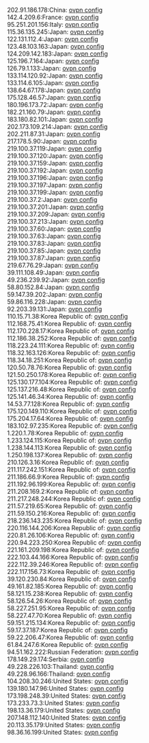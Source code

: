 202.91.186.178:China: [ovpn config](vpn/202_91_186_178.ovpn)  
142.4.209.6:France: [ovpn config](vpn/142_4_209_6.ovpn)  
95.251.201.156:Italy: [ovpn config](vpn/95_251_201_156.ovpn)  
115.36.135.245:Japan: [ovpn config](vpn/115_36_135_245.ovpn)  
122.131.112.4:Japan: [ovpn config](vpn/122_131_112_4.ovpn)  
123.48.103.163:Japan: [ovpn config](vpn/123_48_103_163.ovpn)  
124.209.142.183:Japan: [ovpn config](vpn/124_209_142_183.ovpn)  
125.196.7.164:Japan: [ovpn config](vpn/125_196_7_164.ovpn)  
126.79.1.133:Japan: [ovpn config](vpn/126_79_1_133.ovpn)  
133.114.120.92:Japan: [ovpn config](vpn/133_114_120_92.ovpn)  
133.114.6.105:Japan: [ovpn config](vpn/133_114_6_105.ovpn)  
138.64.67.178:Japan: [ovpn config](vpn/138_64_67_178.ovpn)  
175.128.46.57:Japan: [ovpn config](vpn/175_128_46_57.ovpn)  
180.196.173.72:Japan: [ovpn config](vpn/180_196_173_72.ovpn)  
182.21.160.79:Japan: [ovpn config](vpn/182_21_160_79.ovpn)  
183.180.82.101:Japan: [ovpn config](vpn/183_180_82_101.ovpn)  
202.173.109.214:Japan: [ovpn config](vpn/202_173_109_214.ovpn)  
202.211.87.31:Japan: [ovpn config](vpn/202_211_87_31.ovpn)  
217.178.5.90:Japan: [ovpn config](vpn/217_178_5_90.ovpn)  
219.100.37.119:Japan: [ovpn config](vpn/219_100_37_119.ovpn)  
219.100.37.120:Japan: [ovpn config](vpn/219_100_37_120.ovpn)  
219.100.37.159:Japan: [ovpn config](vpn/219_100_37_159.ovpn)  
219.100.37.192:Japan: [ovpn config](vpn/219_100_37_192.ovpn)  
219.100.37.196:Japan: [ovpn config](vpn/219_100_37_196.ovpn)  
219.100.37.197:Japan: [ovpn config](vpn/219_100_37_197.ovpn)  
219.100.37.199:Japan: [ovpn config](vpn/219_100_37_199.ovpn)  
219.100.37.2:Japan: [ovpn config](vpn/219_100_37_2.ovpn)  
219.100.37.201:Japan: [ovpn config](vpn/219_100_37_201.ovpn)  
219.100.37.209:Japan: [ovpn config](vpn/219_100_37_209.ovpn)  
219.100.37.213:Japan: [ovpn config](vpn/219_100_37_213.ovpn)  
219.100.37.60:Japan: [ovpn config](vpn/219_100_37_60.ovpn)  
219.100.37.63:Japan: [ovpn config](vpn/219_100_37_63.ovpn)  
219.100.37.83:Japan: [ovpn config](vpn/219_100_37_83.ovpn)  
219.100.37.85:Japan: [ovpn config](vpn/219_100_37_85.ovpn)  
219.100.37.87:Japan: [ovpn config](vpn/219_100_37_87.ovpn)  
219.67.76.29:Japan: [ovpn config](vpn/219_67_76_29.ovpn)  
39.111.108.49:Japan: [ovpn config](vpn/39_111_108_49.ovpn)  
49.236.239.92:Japan: [ovpn config](vpn/49_236_239_92.ovpn)  
58.80.152.84:Japan: [ovpn config](vpn/58_80_152_84.ovpn)  
59.147.39.202:Japan: [ovpn config](vpn/59_147_39_202.ovpn)  
59.86.116.228:Japan: [ovpn config](vpn/59_86_116_228.ovpn)  
92.203.39.131:Japan: [ovpn config](vpn/92_203_39_131.ovpn)  
110.15.71.38:Korea Republic of: [ovpn config](vpn/110_15_71_38.ovpn)  
112.168.75.41:Korea Republic of: [ovpn config](vpn/112_168_75_41.ovpn)  
112.170.228.17:Korea Republic of: [ovpn config](vpn/112_170_228_17.ovpn)  
112.186.38.252:Korea Republic of: [ovpn config](vpn/112_186_38_252.ovpn)  
118.223.24.111:Korea Republic of: [ovpn config](vpn/118_223_24_111.ovpn)  
118.32.163.126:Korea Republic of: [ovpn config](vpn/118_32_163_126.ovpn)  
118.34.18.251:Korea Republic of: [ovpn config](vpn/118_34_18_251.ovpn)  
120.50.78.76:Korea Republic of: [ovpn config](vpn/120_50_78_76.ovpn)  
121.50.250.178:Korea Republic of: [ovpn config](vpn/121_50_250_178.ovpn)  
125.130.177.104:Korea Republic of: [ovpn config](vpn/125_130_177_104.ovpn)  
125.137.216.48:Korea Republic of: [ovpn config](vpn/125_137_216_48.ovpn)  
125.141.46.34:Korea Republic of: [ovpn config](vpn/125_141_46_34.ovpn)  
14.53.77.128:Korea Republic of: [ovpn config](vpn/14_53_77_128.ovpn)  
175.120.149.110:Korea Republic of: [ovpn config](vpn/175_120_149_110.ovpn)  
175.204.17.64:Korea Republic of: [ovpn config](vpn/175_204_17_64.ovpn)  
183.102.97.235:Korea Republic of: [ovpn config](vpn/183_102_97_235.ovpn)  
1.220.1.78:Korea Republic of: [ovpn config](vpn/1_220_1_78.ovpn)  
1.233.124.115:Korea Republic of: [ovpn config](vpn/1_233_124_115.ovpn)  
1.238.144.113:Korea Republic of: [ovpn config](vpn/1_238_144_113.ovpn)  
1.250.198.137:Korea Republic of: [ovpn config](vpn/1_250_198_137.ovpn)  
210.126.3.16:Korea Republic of: [ovpn config](vpn/210_126_3_16.ovpn)  
211.117.242.151:Korea Republic of: [ovpn config](vpn/211_117_242_151.ovpn)  
211.186.66.9:Korea Republic of: [ovpn config](vpn/211_186_66_9.ovpn)  
211.192.96.199:Korea Republic of: [ovpn config](vpn/211_192_96_199.ovpn)  
211.208.169.2:Korea Republic of: [ovpn config](vpn/211_208_169_2.ovpn)  
211.217.248.244:Korea Republic of: [ovpn config](vpn/211_217_248_244.ovpn)  
211.57.219.65:Korea Republic of: [ovpn config](vpn/211_57_219_65.ovpn)  
211.59.150.216:Korea Republic of: [ovpn config](vpn/211_59_150_216.ovpn)  
218.236.143.235:Korea Republic of: [ovpn config](vpn/218_236_143_235.ovpn)  
220.116.144.206:Korea Republic of: [ovpn config](vpn/220_116_144_206.ovpn)  
220.81.26.106:Korea Republic of: [ovpn config](vpn/220_81_26_106.ovpn)  
220.94.223.250:Korea Republic of: [ovpn config](vpn/220_94_223_250.ovpn)  
221.161.209.198:Korea Republic of: [ovpn config](vpn/221_161_209_198.ovpn)  
222.103.44.166:Korea Republic of: [ovpn config](vpn/222_103_44_166.ovpn)  
222.112.39.246:Korea Republic of: [ovpn config](vpn/222_112_39_246.ovpn)  
222.117.156.73:Korea Republic of: [ovpn config](vpn/222_117_156_73.ovpn)  
39.120.230.84:Korea Republic of: [ovpn config](vpn/39_120_230_84.ovpn)  
49.161.82.185:Korea Republic of: [ovpn config](vpn/49_161_82_185.ovpn)  
58.121.15.238:Korea Republic of: [ovpn config](vpn/58_121_15_238.ovpn)  
58.126.54.26:Korea Republic of: [ovpn config](vpn/58_126_54_26.ovpn)  
58.227.251.95:Korea Republic of: [ovpn config](vpn/58_227_251_95.ovpn)  
58.227.47.70:Korea Republic of: [ovpn config](vpn/58_227_47_70.ovpn)  
59.151.215.134:Korea Republic of: [ovpn config](vpn/59_151_215_134.ovpn)  
59.17.37.187:Korea Republic of: [ovpn config](vpn/59_17_37_187.ovpn)  
59.22.206.47:Korea Republic of: [ovpn config](vpn/59_22_206_47.ovpn)  
61.84.247.6:Korea Republic of: [ovpn config](vpn/61_84_247_6.ovpn)  
94.51.162.222:Russian Federation: [ovpn config](vpn/94_51_162_222.ovpn)  
178.149.29.174:Serbia: [ovpn config](vpn/178_149_29_174.ovpn)  
49.228.226.103:Thailand: [ovpn config](vpn/49_228_226_103.ovpn)  
49.228.96.166:Thailand: [ovpn config](vpn/49_228_96_166.ovpn)  
104.208.30.246:United States: [ovpn config](vpn/104_208_30_246.ovpn)  
139.180.147.96:United States: [ovpn config](vpn/139_180_147_96.ovpn)  
173.198.248.39:United States: [ovpn config](vpn/173_198_248_39.ovpn)  
173.233.73.3:United States: [ovpn config](vpn/173_233_73_3.ovpn)  
198.13.36.179:United States: [ovpn config](vpn/198_13_36_179.ovpn)  
207.148.112.140:United States: [ovpn config](vpn/207_148_112_140.ovpn)  
20.113.35.179:United States: [ovpn config](vpn/20_113_35_179.ovpn)  
98.36.16.199:United States: [ovpn config](vpn/98_36_16_199.ovpn)  
